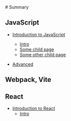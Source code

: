 ‌# Summary

## JavaScript

* [Introduction to JavaScript]()
  
    * [Intro](./JavaScript/Introduction.md)
    * [Some child page](./JavaScript/Functions.md)
    * [Some other child page](./JavaScript/Prototypes&Inheritance.md)
    
* [Advanced]()
  
  
  
  
  
    

## Webpack, Vite

## React

* [Introduction to React](react.md)
  * [Intro](./React/Intro.md)